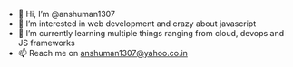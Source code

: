 - 👋 Hi, I’m @anshuman1307
- 👀 I’m interested in web development and crazy about javascript
- 🌱 I’m currently learning multiple things ranging from cloud, devops and JS frameworks
- 📫 Reach me on anshuman1307@yahoo.co.in 

<!---
anshuman1307/anshuman1307 is a ✨ special ✨ repository because its `README.md` (this file) appears on your GitHub profile.
You can click the Preview link to take a look at your changes.
--->
